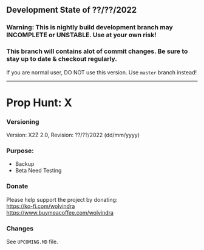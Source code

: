 ## Development State of ??/??/2022

### Warning: This is nightly build development branch may INCOMPLETE or UNSTABLE. Use at your own risk! 
### This branch will contains alot of commit changes. Be sure to stay up to date & checkout regularly.

If you are normal user, DO NOT use this version. Use `master` branch instead!

---

# Prop Hunt: X

### Versioning
Version: X2Z 2.0, Revision: ??/??/2022 (dd/mm/yyyy)

### Purpose:
- Backup
- Beta Need Testing

### Donate
Please help support the project by donating:  
https://ko-fi.com/wolvindra  
https://www.buymeacoffee.com/wolvindra  

### Changes
See `UPCOMING.MD` file.